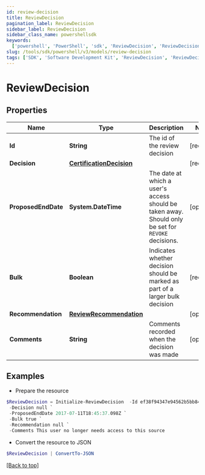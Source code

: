 ```yaml
---
id: review-decision
title: ReviewDecision
pagination_label: ReviewDecision
sidebar_label: ReviewDecision
sidebar_class_name: powershellsdk
keywords:
  ['powershell', 'PowerShell', 'sdk', 'ReviewDecision', 'ReviewDecision']
slug: /tools/sdk/powershell/v3/models/review-decision
tags: ['SDK', 'Software Development Kit', 'ReviewDecision', 'ReviewDecision']
---
```


# ReviewDecision

## Properties

| Name | Type | Description | Notes |
| --- | --- | --- | --- |
| **Id** | **String** | The id of the review decision | [required] |
| **Decision** | [**CertificationDecision**](certification-decision) |  | [required] |
| **ProposedEndDate** | **System.DateTime** | The date at which a user's access should be taken away. Should only be set for `REVOKE` decisions. | [optional] |
| **Bulk** | **Boolean** | Indicates whether decision should be marked as part of a larger bulk decision | [required] |
| **Recommendation** | [**ReviewRecommendation**](review-recommendation) |  | [optional] |
| **Comments** | **String** | Comments recorded when the decision was made | [optional] |

## Examples

- Prepare the resource

```powershell
$ReviewDecision = Initialize-ReviewDecision  -Id ef38f94347e94562b5bb8424a56397d8 `
 -Decision null `
 -ProposedEndDate 2017-07-11T18:45:37.098Z `
 -Bulk true `
 -Recommendation null `
 -Comments This user no longer needs access to this source
```

- Convert the resource to JSON

```powershell
$ReviewDecision | ConvertTo-JSON
```

[[Back to top]](#)
